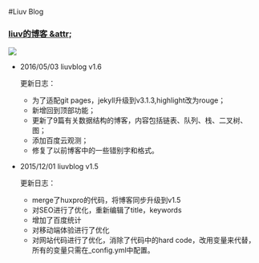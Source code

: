 #Liuv Blog
### [liuv的博客 &attr;](http://liuvblog.com)
![](http://liuvblog.com/img/liuv_blog_screen.png)
- 2016/05/03  liuvblog v1.6

  更新日志：

  - 为了适配git pages，jekyll升级到v3.1.3,highlight改为rouge；
  - 新增回到顶部功能；
  - 更新了9篇有关数据结构的博客，内容包括链表、队列、栈、二叉树、图；
  - 添加百度云观测；
  - 修复了以前博客中的一些错别字和格式。

- 2015/12/01  liuvblog v1.5

  更新日志：

  - merge了huxpro的代码，将博客同步升级到v1.5
  - 对SEO进行了优化，重新编辑了title，keywords
  - 增加了百度统计
  - 对移动端体验进行了优化
  - 对网站代码进行了优化，消除了代码中的hard code，改用变量来代替，所有的变量只需在_config.yml中配置。
